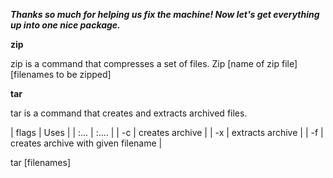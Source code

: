 ***Thanks so much for helping us fix the machine! Now let's get everything up into one nice package.***

**zip**

zip is a command that compresses a set of files.
Zip [name of zip file] [filenames to be zipped]

**tar**

tar is a command that creates and extracts archived files.

| flags | Uses |
| :... | :.... |
| -c | creates archive |
| -x | extracts archive |
| -f | creates archive with given filename |

tar [filenames] 
